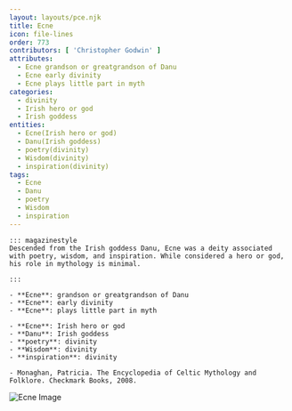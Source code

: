 ```yaml
---
layout: layouts/pce.njk
title: Ecne
icon: file-lines
order: 773
contributors: [ 'Christopher Godwin' ]
attributes:
  - Ecne grandson or greatgrandson of Danu
  - Ecne early divinity
  - Ecne plays little part in myth
categories:
  - divinity
  - Irish hero or god
  - Irish goddess
entities:
  - Ecne(Irish hero or god)
  - Danu(Irish goddess)
  - poetry(divinity)
  - Wisdom(divinity)
  - inspiration(divinity)
tags:
  - Ecne
  - Danu
  - poetry
  - Wisdom
  - inspiration
---
```

``` tab [group1:Info]
::: magazinestyle
Descended from the Irish goddess Danu, Ecne was a deity associated with poetry, wisdom, and inspiration. While considered a hero or god, his role in mythology is minimal.

:::
```
``` tab [group1:Attributes]
- **Ecne**: grandson or greatgrandson of Danu
- **Ecne**: early divinity
- **Ecne**: plays little part in myth
```
``` tab [group1:Entities]
- **Ecne**: Irish hero or god
- **Danu**: Irish goddess
- **poetry**: divinity
- **Wisdom**: divinity
- **inspiration**: divinity
```
``` tab [group1:Sources]
- Monaghan, Patricia. The Encyclopedia of Celtic Mythology and Folklore. Checkmark Books, 2008.
```
![Ecne Image](https://upload.wikimedia.org/wikipedia/commons/9/90/Hope-coventina01a.jpg)
